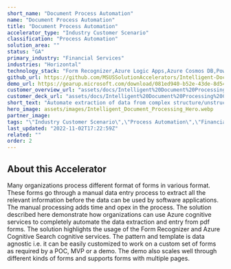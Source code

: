 ```yaml
---
short_name: "Document Process Automation"
name: "Document Process Automation"
title: "Document Process Automation"
accelerator_type: "Industry Customer Scenario"
classification: "Process Automation"
solution_area: ""
status: "GA"
primary_industry: "Financial Services"
industries: "Horizontal"
technology_stack: "Form Recognizer,Azure Logic Apps,Azure Cosmos DB,Power BI,Azure Data Explorer,Bot Framework,Luis"
github_url: https://github.com/MSUSSolutionAccelerators/Intelligent-Document-Processing-Solution-Accelerator
demo_url: https://gearup.microsoft.com/download/081ed940-b52e-43de-8d54-935c340bbd9e
customer_overview_url: "assets/docs/Intelligent%20Document%20Processing%20Overview.pdf"
customer_deck_url: "assets/docs/Intelligent%20Document%20Processing%20Customer%20Deck.pdf"
short_text: "Automate extraction of data from complex structure/unstructured documents to unlock insights."
hero_image: assets/images/Intelligent_Document_Processing_Hero.webp
partner_image: 
tags: "\"Industry Customer Scenario\",\"Process Automation\",\"Financial Services\",\"Horizontal\",\"Form Recognizer\",\"Azure Logic Apps\",\"Azure Cosmos DB\",\"Power BI\",\"Azure Data Explorer\",\"Bot Framework\",\"Luis\",\"GA\""
last_updated: "2022-11-02T17:22:59Z"
related: ""
order: 2
---
```

## About this Accelerator

Many organizations process different format of forms in various format. These forms go through a manual data entry process to extract all the relevant information before the data can be used by software applications. The manual processing adds time and opex in the process. The solution described here demonstrate how organizations can use Azure cognitive services to completely automate the data extraction and entry from pdf forms. The solution highlights the usage of the Form Recognizer and Azure Cognitive Search cognitive services. The pattern and template is data agnostic i.e. it can be easily customized to work on a custom set of forms as required by a POC, MVP or a demo. The demo also scales well through different kinds of forms and supports forms with multiple pages.